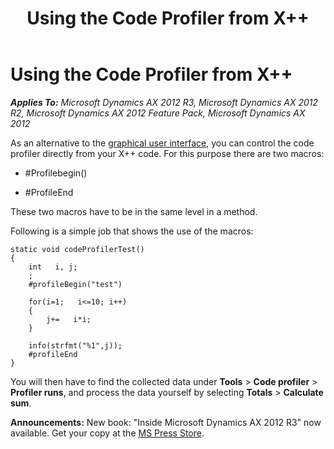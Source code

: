 ﻿---
title: Using the Code Profiler from X++
TOCTitle: Using the Code Profiler from X++
ms:assetid: c0c2cc92-ef1d-4691-bfd6-b837d2a8359f
ms:mtpsurl: https://msdn.microsoft.com/en-us/library/Aa863679(v=AX.60)
ms:contentKeyID: 35250079
ms.date: 05/18/2015
mtps_version: v=AX.60
---

# Using the Code Profiler from X++ 


_**Applies To:** Microsoft Dynamics AX 2012 R3, Microsoft Dynamics AX 2012 R2, Microsoft Dynamics AX 2012 Feature Pack, Microsoft Dynamics AX 2012_

As an alternative to the [graphical user interface](how-to-use-the-code-profiler.md), you can control the code profiler directly from your X++ code. For this purpose there are two macros:

  - \#Profilebegin()

  - \#ProfileEnd

These two macros have to be in the same level in a method.

Following is a simple job that shows the use of the macros:

    static void codeProfilerTest() 
    { 
        int   i, j; 
        ;   
        #profileBegin("test")   
        
        for(i=1;   i<=10; i++) 
        {   
            j+=   i*i; 
        }   
        
        info(strfmt("%1",j));   
        #profileEnd   
    } 

You will then have to find the collected data under **Tools** \> **Code profiler** \> **Profiler runs**, and process the data yourself by selecting **Totals** \> **Calculate sum**.

  
**Announcements:** New book: "Inside Microsoft Dynamics AX 2012 R3" now available. Get your copy at the [MS Press Store](https://www.microsoftpressstore.com/store/inside-microsoft-dynamics-ax-2012-r3-9780735685109).

